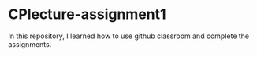 # CPlecture-assignment1
In this repository, I learned how to use github classroom and complete the assignments.
